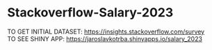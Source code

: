 # Stackoverflow-Salary-2023

TO GET INITIAL DATASET: https://insights.stackoverflow.com/survey <br />
TO SEE SHINY APP: https://jaroslavkotrba.shinyapps.io/salary_2023
